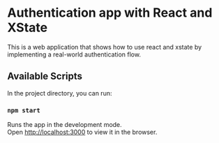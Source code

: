 # Authentication app with React and XState
This is a web application that shows how to use react and xstate by implementing a real-world authentication flow.

## Available Scripts

In the project directory, you can run:

### `npm start`

Runs the app in the development mode.\
Open [http://localhost:3000](http://localhost:3000) to view it in the browser.

